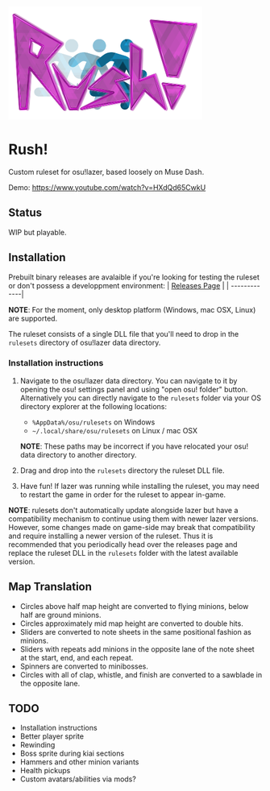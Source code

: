 ![Rush!](assets/rush.png)

# Rush!
Custom ruleset for osu!lazer, based loosely on Muse Dash.

Demo: https://www.youtube.com/watch?v=HXdQd65CwkU

## Status
WIP but playable.

## Installation

Prebuilt binary releases are avalaible if you're looking for testing the ruleset or don't possess a developpment environment:
| [Releases Page](https://github.com/swoolcock/rush/releases/) |
| -------------|

**NOTE**: For the moment, only desktop platform (Windows, mac OSX, Linux) are supported.

The ruleset consists of a single DLL file that you'll need to drop in the `rulesets` directory of osu!lazer data directory.

### Installation instructions

1. Navigate to the osu!lazer data directory. You can navigate to it by opening  the osu! settings panel and using "open osu! folder" button. Alternatively you can directly navigate to the `rulesets` folder via your OS directory explorer at the following locations:
    - `%AppData%/osu/rulesets` on Windows
    - `~/.local/share/osu/rulesets` on Linux / mac OSX 

    **NOTE**: These paths may be incorrect if you have relocated your osu! data directory to another directory.

2. Drag and drop into the `rulesets` directory the ruleset DLL file.

3. Have fun!
  If lazer was running while installing the ruleset, you may need to restart the game in order for the ruleset to appear in-game.

**NOTE**: rulesets don't automatically update alongside lazer but have a compatibility mechanism to continue using them with newer lazer versions. However, some changes made on game-side may break that compatibility and require installing a newer version of the ruleset.
Thus it is recommended that you periodically head over the releases page and replace the ruleset DLL in the `rulesets` folder with the latest available version.


## Map Translation
* Circles above half map height are converted to flying minions, below half are ground minions.
* Circles approximately mid map height are converted to double hits.
* Sliders are converted to note sheets in the same positional fashion as minions.
* Sliders with repeats add minions in the opposite lane of the note sheet at the start, end, and each repeat.
* Spinners are converted to minibosses.
* Circles with all of clap, whistle, and finish are converted to a sawblade in the opposite lane.

## TODO
* Installation instructions
* Better player sprite
* Rewinding
* Boss sprite during kiai sections
* Hammers and other minion variants
* Health pickups
* Custom avatars/abilities via mods?